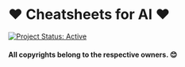 # :heart: Cheatsheets for AI :heart:

[![Project Status: Active](https://www.repostatus.org/badges/latest/active.svg)](https://www.repostatus.org/#active)


#### All copyrights belong to the respective owners. 😊

